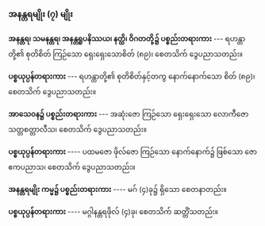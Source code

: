 ### အနန္တရမျိုး (၇) မျိုး

**အနန္တရ၊ သမနန္တရ၊ အနန္တရူပနိဿယ၊ နတ္ထိ၊ ဝိဂတတို့၌ ပစ္စည်းတရားကား** --- ရဟန္တာတို့၏ စုတိစိတ်
ကြဉ်သော ရှေးရှေးသောစိတ် (၈၉)၊ စေတသိက် ဒွေပညာသတည်း။

**ပစ္စယုပ္ပန်တရားကား** --- ရဟန္တာတို့၏ စုတိစိတ်နှင့်တကွ နောက်နောက်သော စိတ် (၈၉)၊ စေတသိက်
ဒွေပညာသတည်း။

**အာသေ၀န၌ ပစ္စည်းတရားကား** --- အဆုံးဇော ကြဉ်သော ရှေးရှေးသော လောကီဇော သတ္တစတ္တာလီသ၊
စေတသိက် ဒွေပညာသတည်း။

**ပစ္စယုပ္ပန်တရားကား** ---- ပထမဇော ဖိုလ်ဇော ကြဉ်သော နောက်နောက်၌ ဖြစ်သော ဇော ဧကပညာသ၊
စေတသိက် ဒွေပညာသတည်း။

**အနန္တရမျိုး ကမ္မ၌ ပစ္စည်းတရားကား** ---- မဂ် (၄)ခု၌ ရှိသော စေတနာတည်း။

**ပစ္စယုပ္ပန်တရားကား** ---- မဂ္ဂါနန္တရဖိုလ် (၄)ခု၊ စေတသိက် ဆတ္တိံသတည်း။